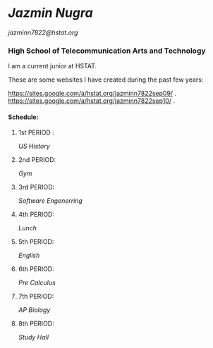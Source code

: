 # _Jazmin Nugra_

_jazminn7822@hstat.org_

### High School of Telecommunication Arts and Technology

I am a current junior at HSTAT.

These are some websites I have created during the past few years:


https://sites.google.com/a/hstat.org/jazminn7822sep09/ .
https://sites.google.com/a/hstat.org/jazminn7822sep10/ .




#### Schedule:



1. 1st PERIOD :

   _US History_

2. 2nd PERIOD:

   _Gym_

3. 3rd PERIOD:

   _Software Engenerring_

4. 4th PERIOD:

    _Lunch_

5. 5th PERIOD:

   _English_

6. 6th PERIOD:

   _Pre Calculus_

7. 7th PERIOD:

   _AP Biology_

8. 8th PERIOD:

   _Study Hall_
